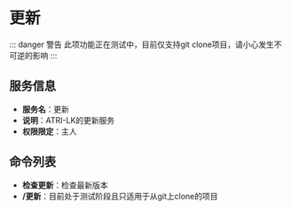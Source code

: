 # 更新

::: danger 警告
此项功能正在测试中，目前仅支持git clone项目，请小心发生不可逆的影响
:::

## 服务信息
- **服务名**：更新
- **说明**：ATRI-LK的更新服务
- **权限限定**：主人

## 命令列表
- **检查更新**：检查最新版本
- **/更新**：目前处于测试阶段且只适用于从git上clone的项目
